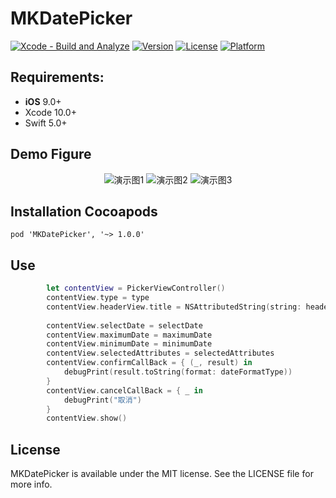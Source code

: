 # MKDatePicker

[![Xcode - Build and Analyze](https://github.com/LiuSky/MKDatePicker/actions/workflows/objective-c-xcode.yml/badge.svg)](https://github.com/LiuSky/MKDatePicker/actions/workflows/objective-c-xcode.yml)
[![Version](https://img.shields.io/cocoapods/v/MKDatePicker.svg?style=flat)](https://cocoapods.org/pods/MKDatePicker)
[![License](https://img.shields.io/cocoapods/l/MKDatePicker.svg?style=flat)](https://cocoapods.org/pods/MKDatePicker)
[![Platform](https://img.shields.io/cocoapods/p/MKDatePicker.svg?style=flat)](https://cocoapods.org/pods/MKDatePicker)


## Requirements:
- **iOS** 9.0+
- Xcode 10.0+
- Swift 5.0+

## Demo Figure
<p align="center">
<img src="https://github.com/LiuSky/MKDatePicker/blob/master/1.png?raw=true" title="演示图1">
<img src="https://github.com/LiuSky/MKDatePicker/blob/master/2.png?raw=true" title="演示图2">
<img src="https://github.com/LiuSky/MKDatePicker/blob/master/3.png?raw=true" title="演示图3">
</p>


## Installation Cocoapods
<pre><code class="ruby language-ruby">pod 'MKDatePicker', '~> 1.0.0'</code></pre>

## Use

```swift
        let contentView = PickerViewController()
        contentView.type = type
        contentView.headerView.title = NSAttributedString(string: headerTitle, attributes: [NSAttributedString.Key.font : UIFont.boldSystemFont(ofSize: 16),
                                                                                 NSAttributedString.Key.foregroundColor: UIColor.black])
        contentView.selectDate = selectDate
        contentView.maximumDate = maximumDate
        contentView.minimumDate = minimumDate
        contentView.selectedAttributes = selectedAttributes
        contentView.confirmCallBack = { (_, result) in
            debugPrint(result.toString(format: dateFormatType))
        }
        contentView.cancelCallBack = { _ in
            debugPrint("取消")
        }
        contentView.show()
```

## License

MKDatePicker is available under the MIT license. See the LICENSE file for more info.

